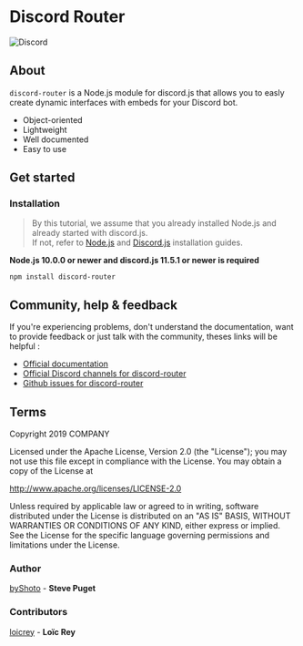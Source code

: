 # Discord Router
![Discord](https://img.shields.io/discord/598919127125458947.svg?color=%237289DA&label=COMPANY&logo=discord&logoColor=white&style=flat-square)

## About

```discord-router``` is a Node.js module for discord.js that allows you to easly create dynamic interfaces with embeds for your Discord bot.
- Object-oriented
- Lightweight
- Well documented
- Easy to use

## Get started

### Installation
> By this tutorial, we assume that you already installed Node.js and already started with discord.js.
<br>If not, refer to [Node.js](https://github.com/discordjs/discord.js/tree/stable#installation) and [Discord.js](https://github.com/discordjs/discord.js/tree/stable#installation) installation guides.

**Node.js 10.0.0 or newer and discord.js 11.5.1 or newer is required**
      
    npm install discord-router

## Community, help & feedback
If you're experiencing problems, don't understand the documentation, want to provide feedback or just talk with the community, theses links will be helpful :
- [Official documentation](http://#)
- [Official Discord channels for discord-router](https://discord.gg/GCwftp)
- [Github issues for discord-router](https://github.com/byShoto/Discord-router/issues)

## Terms
   Copyright 2019 COMPANY

   Licensed under the Apache License, Version 2.0 (the "License");
   you may not use this file except in compliance with the License.
   You may obtain a copy of the License at

   http://www.apache.org/licenses/LICENSE-2.0

   Unless required by applicable law or agreed to in writing, software
   distributed under the License is distributed on an "AS IS" BASIS,
   WITHOUT WARRANTIES OR CONDITIONS OF ANY KIND, either express or implied.
   See the License for the specific language governing permissions and
   limitations under the License.

### Author
[byShoto](https://github.com/byShoto) - **Steve Puget**
### Contributors
[loicrey](https://github.com/loicrey) - **Loïc Rey**
